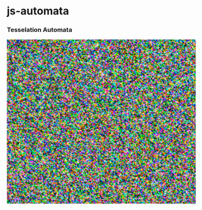 # js-automata
<h3>Tesselation Automata</h3>
<img src="images/ss.png" width="507" height="438" alt="">